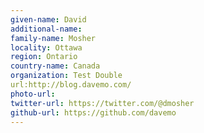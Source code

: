 ```yaml
---
given-name: David	
additional-name: 
family-name: Mosher
locality: Ottawa
region: Ontario
country-name: Canada 
organization: Test Double
url:http://blog.davemo.com/
photo-url: 
twitter-url: https://twitter.com/@dmosher
github-url: https://github.com/davemo
---
```

